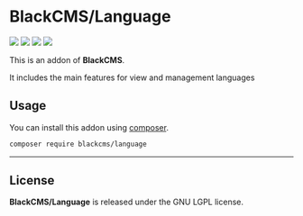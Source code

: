 # BlackCMS/Language

<p>
    <a href="https://img.shields.io/github/v/release/blackcms/language"><img src="https://img.shields.io/github/v/release/blackcms/language"></a>
    <a href="https://img.shields.io/github/license/blackcms/language"><img src="https://img.shields.io/github/license/blackcms/language"></a>
    <a href="https://img.shields.io/github/forks/blackcms/language"><img src="https://img.shields.io/github/forks/blackcms/language"></a>
    <a href="https://img.shields.io/github/issues/blackcms/language"><img src="https://img.shields.io/github/issues/blackcms/language"></a>
</p>

This is an addon of **BlackCMS**.

It includes the main features for view and management languages

## Usage

You can install this addon using [composer](https://getcomposer.org).

```sh
composer require blackcms/language
```

---

## License

**BlackCMS/Language** is released under the GNU LGPL license.
